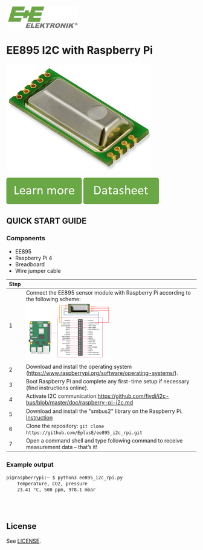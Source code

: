 [![E+E_Logo](./images/epluse-logo.png)](https://www.epluse.com/en/)

# EE895 I2C with Raspberry Pi


![EE895](./images/EE895-co2-element.png)  


[![button1](./images/learn-more.png)](https://www.epluse.com/en/products/co2-measurement/co2-sensor/ee895/)   [![button2](./images/data-sheet.png)](https://downloads.epluse.com/fileadmin/data/product/ee895/datasheet_EE895.pdf) 



## QUICK START GUIDE  

### Components 
- EE895
- Raspberry Pi 4
- Breadboard 
- Wire jumper cable <br>

| Step |                                                                                                                                                             |
|------|-------------------------------------------------------------------------------------------------------------------------------------------------------------|
| 1    | Connect the EE895 sensor module with Raspberry Pi according to the following scheme: <br> [<img src="images/EE895_rpi.PNG" width="50%"/>](images/EE895_rpi.PNG)|
| 2    | Download and install the operating system (https://www.raspberrypi.org/software/operating-systems/).                                                            |
| 3    | Boot Raspberry Pi and complete any first-time setup if necessary (find instructions online).                                                                |
| 4    | Activate I2C communication:https://github.com/fivdi/i2c-bus/blob/master/doc/raspberry-pi-i2c.md                     |
| 5    | Download and install the "smbus2" library on the Raspberry Pi. [Instruction](https://pypi.org/project/smbus2/#:~:text=Installation%20instructions)            |
| 6    | Clone the repository: ```git clone https://github.com/EplusE/ee895_i2c_rpi.git```             |
| 7    | Open a command shell and type following command to receive measurement data – that’s it!  |

### Example output

```shell
pi@raspberrypi:~ $ python3 ee895_i2c_rpi.py
	temperature, CO2, pressure
	23.41 °C, 500 ppm, 978.1 mbar 
```
<br>



<br>

## License 
See [LICENSE](LICENSE).
